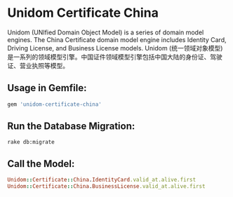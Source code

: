 # Unidom Certificate China

Unidom (UNIfied Domain Object Model) is a series of domain model engines. The China Certificate domain model engine includes Identity Card, Driving License, and Business License models.
Unidom (统一领域对象模型)是一系列的领域模型引擎。中国证件领域模型引擎包括中国大陆的身份证、驾驶证、营业执照等模型。

## Usage in Gemfile:
```ruby
gem 'unidom-certificate-china'
```

## Run the Database Migration:
```shell
rake db:migrate
```

## Call the Model:
```ruby
Unidom::Certificate::China.IdentityCard.valid_at.alive.first
Unidom::Certificate::China.BusinessLicense.valid_at.alive.first
```
